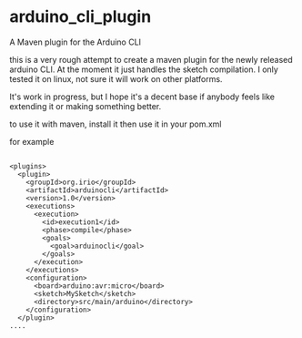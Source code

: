 # arduino_cli_plugin
A Maven plugin for the Arduino CLI

this is a very rough attempt to create a maven plugin for the newly released arduino CLI.
At the moment it just handles the sketch compilation.
I only tested it on linux, not sure it will work on other platforms.

It's work in progress, but I hope it's a decent base if anybody feels like extending it or making something better.


to use it with maven, install it then use it in your pom.xml

for example

```

<plugins>
  <plugin>
    <groupId>org.irio</groupId>
    <artifactId>arduinocli</artifactId>
    <version>1.0</version>
    <executions>
      <execution>
        <id>execution1</id>
        <phase>compile</phase>
        <goals>
          <goal>arduinocli</goal>
        </goals>
      </execution>
    </executions>
    <configuration>
      <board>arduino:avr:micro</board>
      <sketch>MySketch</sketch>
      <directory>src/main/arduino</directory>
    </configuration>
  </plugin>
....

```
          
